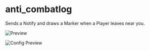 # anti_combatlog
Sends a Notify and draws a Marker when a Player leaves near you.

![Preview](https://github.com/ardelan869/anti_combatlog/assets/101870550/5560467c-7f81-4d77-a42d-9d093930c746)

![Config Preview](https://github.com/ardelan869/anti_combatlog/assets/101870550/e33b7f15-41db-447b-9f07-b2564003ebd2)
